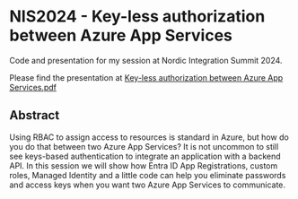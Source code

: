 # NIS2024 - Key-less authorization between Azure App Services

Code and presentation for my session at Nordic Integration Summit 2024.

Please find the presentation at [Key-less authorization between Azure App Services.pdf](https://github.com/MattiasLindberg/NIS2024/blob/main/Key-less%20authorization%20between%20Azure%20App%20Services.pdf)

## Abstract
Using RBAC to assign access to resources is standard in Azure, but how 
do you do that between two Azure App Services? It is not uncommon to still 
see keys-based authentication to integrate an application with a backend API. 
In this session we will show how Entra ID App Registrations, custom roles, 
Managed Identity and a little code can help you eliminate passwords and 
access keys when you want two Azure App Services to communicate.
